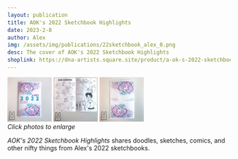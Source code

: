 ```yaml
---
layout: publication
title: AOK's 2022 Sketchbook Highlights
date: 2023-2-8
author: Alex
img: /assets/img/publications/22sketchbook_alex_0.png
desc: The cover of AOK's 2022 Sketchbook Highlights
shoplink: https://dna-artists.square.site/product/a-ok-s-2022-sketchbook-highlights/6
---
```


<a href="/assets/img/publications/22sketchbook_alex_1.png"><img src="/assets/img/publications/22sketchbook_alex_1.png" alt="A photo of the front cover of AOK's 2022 Sketchbook Highlights, a zine by Alex O'Keefe" width="100"></a>
<a href="/assets/img/publications/22sketchbook_alex_2.png"><img src="/assets/img/publications/22sketchbook_alex_2.png" alt="A photo of the inside of AOK's 2022 Sketchbook Highlights, a zine by Alex O'Keefe" width="100"></a>
<a href="/assets/img/publications/22sketchbook_alex_3.png"><img src="/assets/img/publications/22sketchbook_alex_3.png" alt="A photo of the back cover of AOK's 2022 Sketchbook Highlights, a zine by Alex O'Keefe" width="100" ></a>  
*Click photos to enlarge*

*AOK's 2022 Sketchbook Highlights* shares doodles, sketches, comics, and other nifty things from Alex's 2022 sketchbooks.
